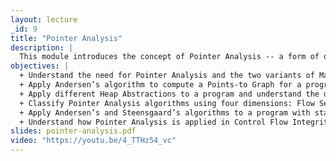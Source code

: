 ```yaml
---
layout: lecture
_id: 9
title: "Pointer Analysis"
description: |
  This module introduces the concept of Pointer Analysis -- a form of dataflow analysis that reasons about the flow of pointers. A popular pointer analysis called Andersen's algorithm and the points-to graph representation is described. Different dimensions for classifying pointer analyses based on accuracy and cost are presented. A more scalable but less precise pointer analysis called Steensgaard's algorithm is introduced. In the end, an important security application of pointer analysis, called Control Flow Integrity, is discussed.
objectives: |
  + Understand the need for Pointer Analysis and the two variants of May-alias analysis and Must-alias analysis.
  + Apply Andersen’s algorithm to compute a Points-to Graph for a program that creates and manipulates objects.
  + Apply different Heap Abstractions to a program and understand the differences between them.
  + Classify Pointer Analysis algorithms using four dimensions: Flow Sensitivity, Context Sensitivity, Heap Abstraction, and Aggregate Modeling.
  + Apply Andersen’s and Steensgaard’s algorithms to a program with stack-directed pointers.
  + Understand how Pointer Analysis is applied in Control Flow Integrity to enforce security policies.
slides: pointer-analysis.pdf
video: "https://youtu.be/4_TTHz54_vc"
---
```

